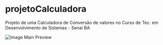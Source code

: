 # projetoCalculadora
Projeto de uma Calculadora de Conversão de valores no Curso de Tec. em Desenvolvimento de Sistemas - Senai BA

![Image Main Preview](https://github.com/alexdevsantana/projetoCalculadora/issues/1#issue-1765509595)


